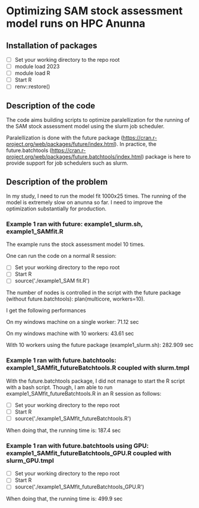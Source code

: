 # Optimizing SAM stock assessment model runs on HPC Anunna

## Installation of packages

- [ ] Set your working directory to the repo root
- [ ] module load 2023
- [ ] module load R
- [ ] Start R
- [ ] renv::restore()

## Description of the code

The code aims building scripts to optimize paralellization for the running of the SAM stock assessment model using the slurm job scheduler.

Paralellization is done with the future package (https://cran.r-project.org/web/packages/future/index.html). In practice, the future.batchtools (https://cran.r-project.org/web/packages/future.batchtools/index.html) package is here to provide support for job schedulers such as slurm.

## Description of the problem

In my study, I need to run the model fit 1000x25 times. The running of the model is extremely slow on anunna so far. I need to improve the optimization substantially for production.

### Example 1 ran with future: example1_slurm.sh, example1_SAMfit.R
The example runs the stock assessment model 10 times.

One can run the code on a normal R session:

- [ ] Set your working directory to the repo root
- [ ] Start R
- [ ] source('./example1_SAM fit.R')

The number of nodes is controlled in the script with the future package (without future.batchtools): plan(multicore, workers=10).

I get the following performances

On my windows machine on a single worker: 71.12 sec

On my windows machine with 10 workers: 43.61 sec

With 10 workers using the future package (example1_slurm.sh): 282.909 sec

### Example 1 ran with future.batchtools: example1_SAMfit_futureBatchtools.R coupled with slurm.tmpl

With the future.batchtools package, I did not manage to start the R script with a bash script. Though, I am able to run example1_SAMfit_futureBatchtools.R in an R session as follows:

- [ ] Set your working directory to the repo root
- [ ] Start R
- [ ] source('./example1_SAMfit_futureBatchtools.R')

When doing that, the running time is: 187.4 sec

### Example 1 ran with future.batchtools using GPU: example1_SAMfit_futureBatchtools_GPU.R coupled with slurm_GPU.tmpl

- [ ] Set your working directory to the repo root
- [ ] Start R
- [ ] source('./example1_SAMfit_futureBatchtools_GPU.R')

When doing that, the running time is: 499.9 sec
